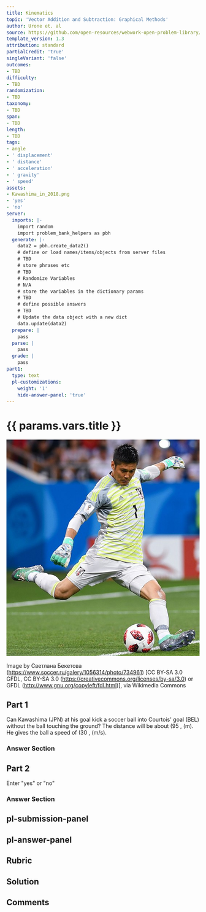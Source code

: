 ```yaml
---
title: Kinematics
topic: 'Vector Addition and Subtraction: Graphical Methods'
author: Urone et. al
source: https://github.com/open-resources/webwork-open-problem-library/tree/master/Contrib/BrockPhysics/College_Physics_Urone/3.Two_Dimensional_Kinematics/Projectile_Motion/NU_U17-03-04-025.pg
template_version: 1.3
attribution: standard
partialCredit: 'true'
singleVariant: 'false'
outcomes:
- TBD
difficulty:
- TBD
randomization:
- TBD
taxonomy:
- TBD
span:
- TBD
length:
- TBD
tags:
- angle
- ' displacement'
- ' distance'
- ' acceleration'
- ' gravity'
- ' speed'
assets:
- Kawashima_in_2018.png
- 'yes'
- 'no'
server:
  imports: |-
    import random
    import problem_bank_helpers as pbh
  generate: |-
    data2 = pbh.create_data2()
    # define or load names/items/objects from server files
    # TBD
    # store phrases etc
    # TBD
    # Randomize Variables
    # N/A
    # store the variables in the dictionary params
    # TBD
    # define possible answers
    # TBD
    # Update the data object with a new dict
    data.update(data2)
  prepare: |
    pass
  parse: |
    pass
  grade: |
    pass
part1:
  type: text
  pl-customizations:
    weight: '1'
    hide-answer-panel: 'true'
---
```


# {{ params.vars.title }} 

![Kawashima in 2018.](Kawashima_in_2018.png)

Image by Светлана Бекетова (https://www.soccer.ru/galery/1056314/photo/734961) [CC BY-SA 3.0 GFDL, CC BY-SA 3.0  (https://creativecommons.org/licenses/by-sa/3.0) or GFDL (http://www.gnu.org/copyleft/fdl.html)], via Wikimedia Commons

## Part 1 
Can Kawashima (JPN) at his goal kick a soccer ball into Courtois' goal (BEL) without the ball touching the ground? The distance will be about (95 , (m). He gives the ball a speed of (30 , (m/s). 


 ### Answer Section

## Part 2 
Enter "yes" or "no" 


 ### Answer Section


## pl-submission-panel 


## pl-answer-panel 


## Rubric 


## Solution 


## Comments 


